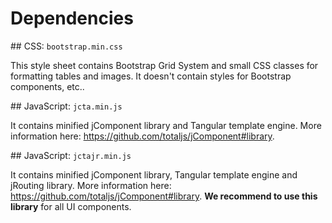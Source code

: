 # Dependencies

## CSS: `bootstrap.min.css`

This style sheet contains Bootstrap Grid System and small CSS classes for formatting tables and images. It doesn't contain styles for Bootstrap components, etc..

## JavaScript: `jcta.min.js`

It contains minified jComponent library and Tangular template engine. More information here: <https://github.com/totaljs/jComponent#library>.

## JavaScript: `jctajr.min.js`

It contains minified jComponent library, Tangular template engine and jRouting library. More information here: <https://github.com/totaljs/jComponent#library>. __We recommend to use this library__ for all UI components.

